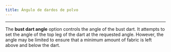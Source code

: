 ```yaml
---
title: Ángulo de dardos de polvo
---
```


***

<!-- ![The effect of the bust dart angle option on the pattern](sample.png) -->

The **bust dart angle** option controls the angle of the bust dart.
It attempts to set the angle of the top leg of the dart at the
requested angle.
However, the angle may be limited to ensure that a minimum
amount of fabric is left above and below the dart.
